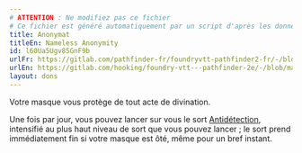 ```yaml
---
# ATTENTION : Ne modifiez pas ce fichier
# Ce fichier est généré automatiquement par un script d'après les données du module Foundry VTT officiel et de sa traduction
title: Anonymat
titleEn: Nameless Anonymity
id: l60Ua5Ugv85GnF9b
urlFr: https://gitlab.com/pathfinder-fr/foundryvtt-pathfinder2-fr/-/blob/master/data/feats/l60Ua5Ugv85GnF9b.htm
urlEn: https://gitlab.com/hooking/foundry-vtt---pathfinder-2e/-/blob/master/packs/data/feats.db/nameless-anonymity.json
layout: dons
---
```

Votre masque vous protège de tout acte de divination.

Une fois par jour, vous pouvez lancer sur vous le sort  [Antidétection](../sorts/antidétection.md), intensifié au plus haut niveau de sort que vous pouvez lancer ; le sort prend immédiatement fin si votre masque est ôté, même pour un bref instant.
